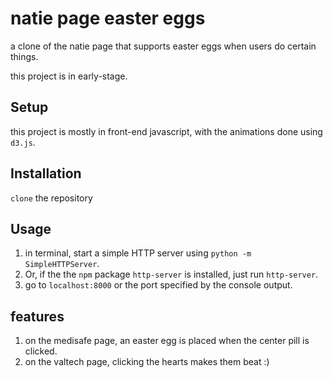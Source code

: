 # natie page easter eggs

a clone of the natie page that supports easter eggs when users do certain things.  

this project is in early-stage.

## Setup
this project is mostly in front-end javascript, with the animations done using `d3.js`.

## Installation
`clone` the repository

## Usage
1. in terminal, start a simple HTTP server using `python -m SimpleHTTPServer`.  
2. Or, if the the `npm` package `http-server` is installed, just run `http-server`.  
3. go to `localhost:8000` or the port specified by the console output.

## features
1. on the medisafe page, an easter egg is placed when the center pill is clicked.
2. on the valtech page, clicking the hearts makes them beat :)